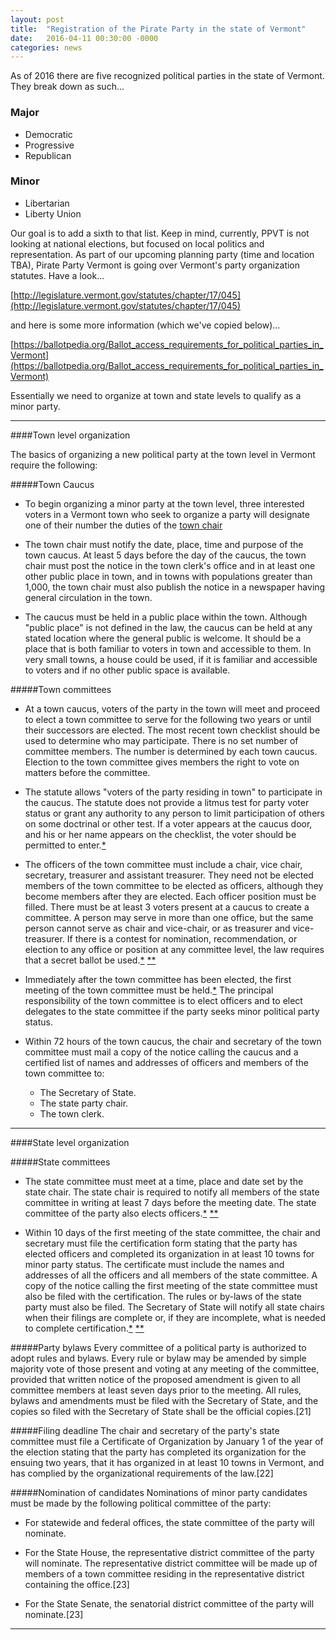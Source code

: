 ```yaml
---
layout: post
title:  "Registration of the Pirate Party in the state of Vermont"
date:   2016-04-11 00:30:00 -0000
categories: news
---
```


As of 2016 there are five recognized political parties in the state of Vermont. They break down as such...

### Major
* Democratic
* Progressive
* Republican

### Minor
* Libertarian
* Liberty Union

Our goal is to add a sixth to that list. Keep in mind, currently, PPVT is not looking at national elections, but focused on local politics and representation. As part of our upcoming planning party (time and location TBA), Pirate Party Vermont is going over Vermont's party organization statutes. Have a look...

[http://legislature.vermont.gov/statutes/chapter/17/045](http://legislature.vermont.gov/statutes/chapter/17/045)

and here is some more information (which we've copied below)...

[https://ballotpedia.org/Ballot_access_requirements_for_political_parties_in_Vermont](https://ballotpedia.org/Ballot_access_requirements_for_political_parties_in_Vermont)

Essentially we need to organize at town and state levels to qualify as a minor party.

----

####Town level organization

The basics of organizing a new political party at the town level in Vermont require the following:

#####Town Caucus

* To begin organizing a minor party at the town level, three interested voters in a Vermont town who seek to organize a party will designate one of their number the duties of the [town chair](http://www.leg.state.vt.us/statutes/fullsection.cfm?Title=17&Chapter=045&Section=02303)

* The town chair must notify the date, place, time and purpose of the town caucus.  At least 5 days before the day of the caucus, the town chair must post the notice in the town clerk's office and in at least one other public place in town, and in towns with populations greater than 1,000, the town chair must also publish the notice in a newspaper having general circulation in the town.

* The caucus must be held in a public place within the town. Although "public place" is not defined in the law, the caucus can be held at any stated location where the general public is welcome. It should be a place that is both familiar to voters in town and accessible to them. In very small towns, a house could be used, if it is familiar and accessible to voters and if no other public space is available.

#####Town committees

* At a town caucus, voters of the party in the town will meet and proceed to elect a town committee to serve for the following two years or until their successors are elected. The most recent town checklist should be used to determine who may participate. There is no set number of committee members. The number is determined by each town caucus. Election to the town committee gives members the right to vote on matters before the committee.

* The statute allows "voters of the party residing in town" to participate in the caucus. The statute does not provide a litmus test for party voter status or grant any authority to any person to limit participation of others on some doctrinal or other test. If a voter appears at the caucus door, and his or her name appears on the checklist, the voter should be permitted to enter.[*](http://www.leg.state.vt.us/statutes/fullsection.cfm?Title=17&Chapter=045&Section=02304)

* The officers of the town committee must include a chair, vice chair, secretary, treasurer and assistant treasurer. They need not be elected members of the town committee to be elected as officers, although they become members after they are elected. Each officer position must be filled. There must be at least 3 voters present at a caucus to create a committee. A person may serve in more than one office, but the same person cannot serve as chair and vice-chair, or as treasurer and vice-treasurer. If there is a contest for nomination, recommendation, or election to any office or position at any committee level, the law requires that a secret ballot be used.[*](https://ballotpedia.org/Ballot_access_requirements_for_political_parties_in_Vermont#cite_note-8) [**](https://ballotpedia.org/Ballot_access_requirements_for_political_parties_in_Vermont#cite_note-9)

* Immediately after the town committee has been elected, the first meeting of the town committee must be held.[*](https://ballotpedia.org/Ballot_access_requirements_for_political_parties_in_Vermont#cite_note-10) The principal responsibility of the town committee is to elect officers and to elect delegates to the state committee if the party seeks minor political party status.

* Within 72 hours of the town caucus, the chair and secretary of the town committee must mail a copy of the notice calling the caucus and a certified list of names and addresses of officers and members of the town committee to:

    * The Secretary of State.
    * The state party chair.
    * The town clerk.

----

####State level organization

#####State committees

* The state committee must meet at a time, place and date set by the state chair. The state chair is required to notify all members of the state committee in writing at least 7 days before the meeting date. The state committee of the party also elects officers.[*](https://ballotpedia.org/Ballot_access_requirements_for_political_parties_in_Vermont#cite_note-17) [**](https://ballotpedia.org/Ballot_access_requirements_for_political_parties_in_Vermont#cite_note-18)

* Within 10 days of the first meeting of the state committee, the chair and secretary must file the certification form stating that the party has elected officers and completed its organization in at least 10 towns for minor party status. The certificate must include the names and addresses of all the officers and all members of the state committee. A copy of the notice calling the first meeting of the state committee must also be filed with the certification. The rules or by-laws of the state party must also be filed. The Secretary of State will notify all state chairs when their filings are complete or, if they are incomplete, what is needed to complete certification.[*](https://ballotpedia.org/Ballot_access_requirements_for_political_parties_in_Vermont#cite_note-19) [**](https://ballotpedia.org/Ballot_access_requirements_for_political_parties_in_Vermont#cite_note-20)

#####Party bylaws
Every committee of a political party is authorized to adopt rules and bylaws. Every rule or bylaw may be amended by simple majority vote of those present and voting at any meeting of the committee, provided that written notice of the proposed amendment is given to all committee members at least seven days prior to the meeting. All rules, bylaws and amendments must be filed with the Secretary of State, and the copies so filed with the Secretary of State shall be the official copies.[21]

#####Filing deadline
The chair and secretary of the party's state committee must file a Certificate of Organization by January 1 of the year of the election stating that the party has completed its organization for the ensuing two years, that it has organized in at least 10 towns in Vermont, and has complied by the organizational requirements of the law.[22]

#####Nomination of candidates
Nominations of minor party candidates must be made by the following political committee of the party:

  * For statewide and federal offices, the state committee of the party will nominate.

  * For the State House, the representative district committee of the party will nominate. The representative district committee will be made up of members of a town committee residing in the representative district containing the office.[23]

  * For the State Senate, the senatorial district committee of the party will nominate.[23]

----
